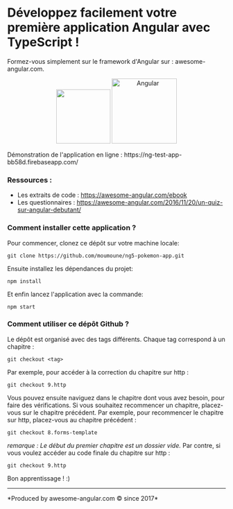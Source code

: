 # Développez facilement votre première application Angular avec TypeScript !
Formez-vous simplement sur le framework d'Angular sur : awesome-angular.com.
<p style="text-align:center"><img width="125" height="125" src="https://pluralsight.imgix.net/paths/path-icons/angular-14a0f6532f.png"/>
<img width="150" height="150" src="https://assets.pokemon.com/assets/cms2/img/pokedex/full/001.png" alt="Angular")/></p>
Démonstration de l'application en ligne : https://ng-test-app-bb58d.firebaseapp.com/

### Ressources :
- Les extraits de code : https://awesome-angular.com/ebook
- Les questionnaires : https://awesome-angular.com/2016/11/20/un-quiz-sur-angular-debutant/

### Comment installer cette application ? ###
Pour commencer, clonez ce dépôt sur votre machine locale:
```console
git clone https://github.com/moumoune/ng5-pokemon-app.git
```

Ensuite installez les dépendances du projet:
```console
npm install
```

Et enfin lancez l'application avec la commande:
```console
npm start
```

### Comment utiliser ce dépôt Github ? ###
Le dépôt est organisé avec des tags différents. Chaque tag correspond à un chapitre :
```console
git checkout <tag>
```
Par exemple, pour accéder à la correction du chapitre sur http :
```console
git checkout 9.http
```
Vous pouvez ensuite naviguez dans le chapitre dont vous avez besoin, pour faire des vérifications.
Si vous souhaitez recommencer un chapitre, placez-vous sur le chapitre précédent.
Par exemple, pour recommencer le chapitre sur http, placez-vous au chapitre précédent :
```console
git checkout 8.forms-template
```
*remarque : Le début du premier chapitre est un dossier vide.*
Par contre, si vous voulez accéder au code finale du chapitre sur http :
```console
git checkout 9.http
```

Bon apprentissage ! :)

<hr>
*Produced by awesome-angular.com © since 2017*

